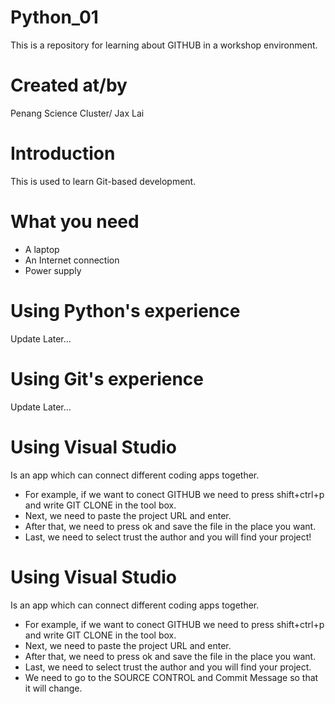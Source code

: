 # Python_01
This is a repository for learning about GITHUB in a workshop environment. 

#                      Created at/by
Penang Science Cluster/ Jax Lai

#                      Introduction
This is used to learn Git-based development.

# What you need
- A laptop
- An Internet connection
- Power supply

# Using Python's experience
Update Later...

# Using Git's experience
Update Later...


# Using Visual Studio
Is an app which can connect different coding apps together. 
- For example, if we want to conect GITHUB we need to press shift+ctrl+p and write GIT CLONE in the tool box.
- Next, we need to paste the project URL and enter. 
- After that, we need to press ok and save the file in the place you want.
- Last, we need to select trust the author and you will find your project!



# Using Visual Studio
Is an app which can connect different coding apps together. 
- For example, if we want to conect GITHUB we need to press shift+ctrl+p and write GIT CLONE in the tool box.
- Next, we need to paste the project URL and enter. 
- After that, we need to press ok and save the file in the place you want.
- Last, we need to select trust the author and you will find your project.
- We need to go to the SOURCE CONTROL and Commit Message so that it will change.
